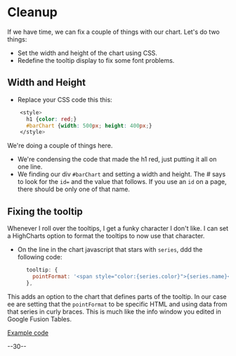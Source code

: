 # Cleanup

If we have time, we can fix a couple of things with our chart. Let's do two things:

* Set the width and height of the chart using CSS.
* Redefine the tooltip display to fix some font problems.

## Width and Height

* Replace your CSS code this this:

```css
    <style>
      h1 {color: red;}
      #barChart {width: 500px; height: 400px;}
    </style>
```

We're doing a couple of things here.

* We're condensing the code that made the h1 red, just putting it all on one line.
* We finding our div `#barChart` and setting a width and height. The # says to look for the `id=` and the value that follows. If you use an `id` on a page, there should be only one of that name.

## Fixing the tooltip

Whenever I roll over the tooltips, I get a funky character I don't like. I can set a HighCharts option to format the tooltips to now use that character.

* On the line in the chart javascript that stars with `series`, ddd the following code:

```javascript
      tooltip: {
        pointFormat: '<span style="color:{series.color}">{series.name}</span>: <b>{point.y}</b><br/>',
      },
```

This adds an option to the chart that defines parts of the tooltip. In our case ee are setting that the `pointFormat` to be specific HTML and using data from that series in curly braces. This is much like the info window you edited in Google Fusion Tables.

[Example code](04_mychart.html)

--30--
